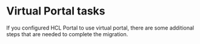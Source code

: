 # Virtual Portal tasks

If you configured HCL Portal to use virtual portal, there are some additional steps that are needed to complete the migration.

